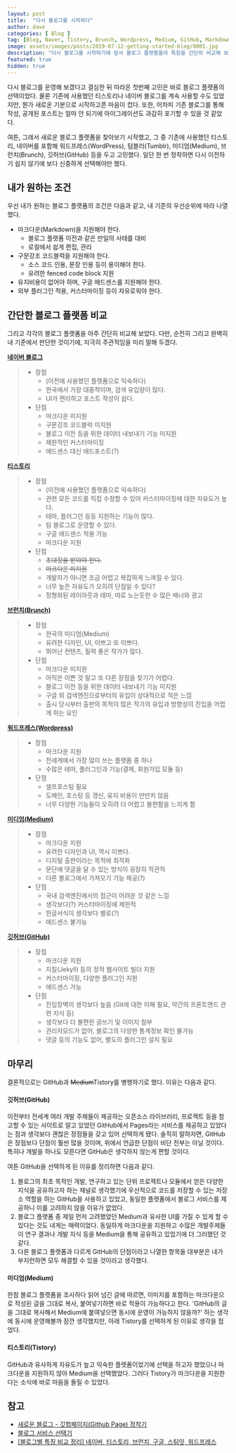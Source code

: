 ```yaml
---
layout: post
title:  "다시 블로그를 시작하다"
author: dave
categories: [ Blog ]
tag: [Blog, Naver, Tistory, Brunch, Wordpress, Medium, GitHub, Markdown, AdSense, 블로그, 네이버, 티스토리, 브런치, 워드프레스, 미디엄, 깃허브, 마크다운, 애드센스]
image: assets/images/posts/2019-07-12-getting-started-blog/0001.jpg
description: "다시 블로그를 시작하기에 앞서 블로그 플랫폼들의 특징을 간단히 비교해 보았다"
featured: true
hidden: true
---
```


다시 블로그를 운영해 보겠다고 결심한 뒤 따라온 첫번째 고민은 바로 블로그 플랫폼의 선택이었다. 물론 기존에 사용했던 티스토리나 네이버 블로그를 계속 사용할 수도 있었지만, 뭔가 새로운 기분으로 시작하고픈 마음이 컸다. 또한, 어차피 기존 블로그를 통해 작성, 공개된 포스트는 얼마 안 되기에 마이그레이션도 과감히 포기할 수 있을 것 같았다.



여튼, 그래서 새로운 블로그 플랫폼을 찾아보기 시작했고, 그 중 기존에 사용했던 티스토리, 네이버를 포함해 워드프레스(WordPress), 텀블러(Tumblr), 미디엄(Medium), 브런치(Brunch), 깃허브(GitHub) 등을 두고 고민했다. 일단 한 번 정착하면 다시 이전하기 쉽지 않기에 보다 신중하게 선택해야만 했다. 

  



## 내가 원하는 조건

우선 내가 원하는 블로그 플랫폼의 조건은 다음과 같고, 내 기준의 우선순위에 따라 나열했다.

 

- 마크다운(Markdown)을 지원해야 한다.
  - 블로그 플랫폼 이전과 같은 만일의 사태를 대비
  - 로컬에서 쉽게 편집, 관리
- 구문강조 코드블럭을 지원해야 한다.
  - 소스 코드 인용, 문장 인용 등이 용이해야 한다. 
  - 유려한 fenced code block 지원
- 유지비용이 없어야 하며, 구글 애드센스를 지원해야 한다.
- 외부 플러그인 적용, 커스터마이징 등이 자유로워야 한다.   

 



## 간단한 블로그 플랫폼 비교

그리고 각각의 블로그 플랫폼을 아주 간단히 비교해 보았다. 다만, 순전히 그리고 완벽히 내 기준에서 판단한 것이기에, 지극히 주관적임을 미리 말해 두겠다.

 



**[네이버 블로그](https://blog.naver.com/)**

> * 장점
>   * (이전에 사용했던 플랫폼으로 익숙하다)
>   * 한국에서 가장 대중적이며, 검색 유입량이 많다.
>   * UI가 편리하고 포스트 작성이 쉽다.
> * 단점
>   * 마크다운 미지원
>   * 구문강조 코드블럭 미지원
>   * 블로그 이전 등을 위한 데이터 내보내기 기능 미지원
>   * 제한적인 커스터마이징
>   * 애드센스 대신 애드포스트(?)

 



**[티스토리](https://www.tistory.com)**

> * 장점
>   * (이전에 사용했던 플랫폼으로 익숙하다)
>   * 관련 모든 코드를 직접 수정할 수 있어 커스터마이징에 대한 자유도가 높다.
>   * 테마, 플러그인 등등 지원하는 기능이 많다.
>   * 팀 블로그로 운영할 수 있다.
>   * 구글 애드센스 적용 가능
>   * 마크다운 지원
> * 단점
>   * ~~초대장을 받아야 한다.~~
>   * ~~마크다운 미지원~~
>   * 개발자가 아니면 조금 어렵고 복잡하게 느껴질 수 있다.
>   * 너무 높은 자유도가 오히려 단점일 수 있다?
>   * 정형화된 레이아웃과 테마, 따로 노는듯한 수 많은 배너와 광고

 



**[브런치(Brunch)](https://www.brunch.co.kr)**

> * 장점
>   * 한국의 미디엄(Medium)
>   * 유려한 디자인, UI, 이쁘고 또 이쁘다.
>   * 뛰어난 컨텐츠, 필력 좋은 작가가 많다.
> * 단점
>   * 마크다운 미지원
>   * 아직은 이쁜 것 말고 또 다른 장점을 찾기가 어렵다.
>   * 블로그 이전 등을 위한 데이터 내보내기 기능 미지원
>   * 구글 외 검색엔진으로부터의 유입이 상대적으로 적은 느낌
>   * 출시 당시부터 출판의 목적이 많은 작가의 유입과 방향성이 진입을 어렵게 하는 요인



 

**[워드프레스(Wordpress)](https://www.wordpress.com/)**

> * 장점
>   * 마크다운 지원
>   * 전세계에서 가장 많이 쓰는 플랫폼 중 하나
>   * 수많은 테마, 플러그인과 기능(결제, 회원가입 모듈 등)
> * 단점
>   * 셀프호스팅 필요
>   * 도메인, 호스팅 등 갱신, 유지 비용이 만만치 않음
>   * 너무 다양한 기능들이 오히려 더 어렵고 불편함을 느끼게 함

 



**[미디엄(Medium)](https://www.medium.com/)**

> * 장점
>   * 마크다운 지원
>   * 유려한 디자인과 UI, 역시 이쁘다.
>   * 디지털 출판이라는 목적에 최적화
>   * 문단에 댓글을 달 수 있는 방식이 굉장히 직관적
>   * 다른 블로그에서 가져오기 기능 제공(?)
> * 단점
>   * 국내 검색엔진에서의 접근이 어려운 것 같은 느낌
>   * 생각보다(?) 커스터마이징에 제한적
>   * 한글서식이 생각보다 별로(?)
>   * 애드센스 불가능

 



**[깃허브(GitHub)](https://github.com/)**

> * 장점
>   * 마크다운 지원
>   * 지킬(Jekyll) 등의 정적 웹사이트 빌더 지원
>   * 커스터마이징, 다양한 플러그인 지원
>   * 애드센스 가능
> * 단점
>   * 진입장벽이 생각보다 높음 (Git에 대한 이해 필요, 약간의 프론트엔드 관련 지식 등)
>   * 생각보다 더 불편한 글쓰기 및 이미지 첨부
>   * 관리자모드가 없어, 블로그의 다양한 통계정보 확인 불가능
>   * 댓글 등의 기능도 없어, 별도의 플러그인 설치 필요  


## 마무리

결론적으로는 GitHub과 ~~Medium~~Tistory를 병행하기로 했다. 이유는 다음과 같다.

 
#### 깃허브(GitHub)

이전부터 전세계 여러 개발 주체들이 제공하는 오픈소스 라이브러리, 프로젝트 등을 참고할 수 있는 사이트로 알고 있었던 GitHub에서 Pages라는 서비스를 제공하고 있었다는 점과 생각보다 괜찮은 장점들을 갖고 있어 선택하게 됐다. 솔직히 말하자면, GitHub은 장점보다 단점이 훨씬 많을 것이며, 위에서 언급한 단점이 비단 전부는 아닐 것이다. 특히나 개발을 하나도 모른다면 GitHub은 생각하지 않는게 편할 것이다.  

여튼 GitHub을 선택하게 된 이유를 정리하면 다음과 같다.  

1. 블로그의 최초 목적인 개발, 연구하고 있는 단위 프로젝트나 모듈에서 얻은 다양한 지식을 공유하고자 하는 채널로 생각했기에 우선적으로 코드를 저장할 수 있는 저장소 역할을 하는 GitHub을 사용하고 있었고, 동일한 플랫폼에서 블로그 서비스를 제공하니 이를 고려하지 않을 이유가 없었다. 
2. 블로그 플랫폼 중 제일 먼저 고려했었던 Medium과 유사한 UI를 가질 수 있게 할 수 있다는 것도 내게는 매력이었다. 동일하게 마크다운을 지원하고 수많은 개발주체들이 연구 결과나 개발 지식 등을 Medium을 통해 공유하고 있었기에 더 그러했던 것 같다. 
3. 다른 블로그 플랫폼과 다르게 GitHub의 단점이라고 나열한 항목들 대부분은 내가 부지런하면 모두 해결할 수 있을 것이라고 생각했다.


#### 미디엄(Medium)
한참 블로그 플랫폼을 조사하다 읽어 넘긴 글에 따르면, 이미지를 포함하는 마크다운으로 작성된 글을 그대로 복사, 붙여넣기하면 바로 적용이 가능하다고 한다. 'GitHub의 글을 그대로 복사해서 Medium에 붙여넣으면 동시에 운영이 가능하지 않을까?' 하는 생각에 동시에 운영해볼까 잠깐 생각했지만, 아래 Tistory를 선택하게 된 이유로 생각을 접었다.  


#### 티스토리(Tistory)
GitHub과 유사하게 자유도가 높고 익숙한 플랫폼이었기에 선택을 하고자 했었으나 마크다운을 지원하지 않아 Medium을 선택했었다. 그러다 Tistory가 마크다운을 지원한다는 소식에 바로 마음을 돌릴 수 있었다.   


## 참고

* [새로운 블로그 - 깃헙페이지(Github Page) 정착기](https://hyungyunlim.github.io/2017-06-11/start-blogging)
* [블로그 서비스 선택기](https://medium.com/@wondersoong/블로그-서비스-선택기-9e2ca4a7a14a)
* [[블로그별 특징 비교 정리] 네이버, 티스토리, 브런치, 구글, 스팀잇, 워드프레스](https://m.blog.naver.com/ji_sung31/221275917945)


